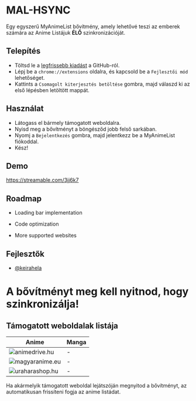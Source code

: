 
# MAL-HSYNC

Egy egyszerű MyAnimeList bővítmény, amely lehetővé teszi az emberek számára az Anime Listájuk **ÉLŐ** szinkronizációját.


## Telepítés

- Töltsd le a [legfrissebb kiadást](https://github.com/keirahela/hungarian-mal-sync/releases) a GitHub-ról.
- Lépj be a `chrome://extensions` oldalra, és kapcsold be a `Fejlesztői mód` lehetőséget.
- Kattints a `Csomagolt kiterjesztés betöltése` gombra, majd válaszd ki az első lépésben letöltött mappát.

## Használat

- Látogass el bármely támogatott weboldalra.
- Nyisd meg a bővítményt a böngésződ jobb felső sarkában.
- Nyomj a `Bejelentkezés` gombra, majd jelentkezz be a MyAnimeList fiókoddal.
- Kész!

## Demo

https://streamable.com/3jj6k7

## Roadmap

- Loading bar implementation

- Code optimization

- More supported websites

## Fejlesztők

- [@keirahela](https://github.com/keirahela)

# A bővítményt meg kell nyitnod, hogy szinkronizálja!

## Támogatott weboldalak listája

| Anime             | Manga                                                                |
| ----------------- | ------------------------------------------------------------------ |
| ![animedrive.hu](https://animedrive.hu/) | - |
| ![magyaranime.eu](https://magyaranime.eu/) | - |
| ![uraharashop.hu](https://uraharashop.hu/) | - |

Ha akármelyik támogatott weboldal lejátszóján megnyitod a bővítményt, az automatikusan frissíteni fogja az anime listádat.